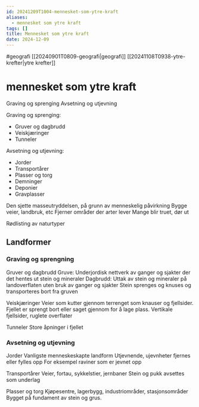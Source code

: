 ```yaml
---
id: 20241209T1004-mennesket-som-ytre-kraft
aliases:
  - mennesket som ytre kraft
tags: []
title: Mennesket som ytre kraft
date: 2024-12-09
---
```


#geografi [[20240901T0809-geografi|geografi]] [[20241108T0938-ytre-krefter|ytre krefter]]

# mennesket som ytre kraft

Graving og sprenging
Avsetning og utjevning

Graving og sprenging:

- Gruver og dagbrudd
- Veiskjæringer
- Tunneler

Avsetning og utjevning:

- Jorder
- Transportårer
- Plasser og torg
- Demninger
- Deponier
- Gravplasser

Den sjette masseutryddelsen, på grunn av menneskelig påvirkning
Bygge veier, landbruk, etc
Fjerner områder der arter lever
Mange blir truet, dør ut

Rødlisting av naturtyper

## Landformer

### Graving og sprengning

Gruver og dagbrudd
Gruve: Underjordisk nettverk av ganger og sjakter der det hentes ut stein og mineraler
Dagbrudd: Uttak av stein og mineraler på landoverflaten uten bruk av ganger og sjakter
Stein sprenges og knuses og transporteres bort fra gruven

Veiskjæringer
Veier som kutter gjennom terrenget som knauser og fjellsider. Fjellet er sprengt bort eller saget gjennom for å lage plass.
Vertikale fjellsider, ruglete overflater

Tunneler
Store åpninger i fjellet

### Avsetning og utjevning

Jorder
Vanligste menneskeskapte landform
Utjevnende, ujevnheter fjernes eller fylles opp
For eksempel raviner som er jevnet opp

Transportårer
Veier, fortau, sykkelstier, jernbaner
Stein og pukk avsettes som underlag

Plasser og torg
Kjøpesentre, lagerbygg, industriområder, stasjonsområder
Bygget på fundament av stein og grus.

